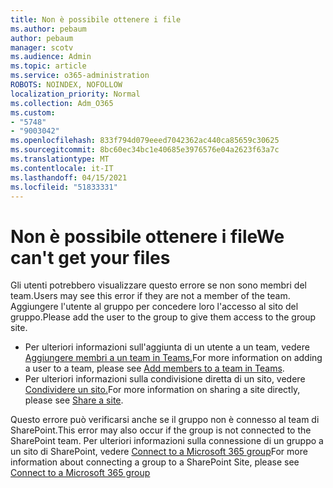 ```yaml
---
title: Non è possibile ottenere i file
ms.author: pebaum
author: pebaum
manager: scotv
ms.audience: Admin
ms.topic: article
ms.service: o365-administration
ROBOTS: NOINDEX, NOFOLLOW
localization_priority: Normal
ms.collection: Adm_O365
ms.custom:
- "5748"
- "9003042"
ms.openlocfilehash: 833f794d079eeed7042362ac440ca85659c30625
ms.sourcegitcommit: 8bc60ec34bc1e40685e3976576e04a2623f63a7c
ms.translationtype: MT
ms.contentlocale: it-IT
ms.lasthandoff: 04/15/2021
ms.locfileid: "51833331"
---
```

# <a name="we-cant-get-your-files"></a><span data-ttu-id="8ee9e-102">Non è possibile ottenere i file</span><span class="sxs-lookup"><span data-stu-id="8ee9e-102">We can't get your files</span></span>

<span data-ttu-id="8ee9e-103">Gli utenti potrebbero visualizzare questo errore se non sono membri del team.</span><span class="sxs-lookup"><span data-stu-id="8ee9e-103">Users may see this error if they are not a member of the team.</span></span> <span data-ttu-id="8ee9e-104">Aggiungere l'utente al gruppo per concedere loro l'accesso al sito del gruppo.</span><span class="sxs-lookup"><span data-stu-id="8ee9e-104">Please add the user to the group to give them access to the group site.</span></span>

- <span data-ttu-id="8ee9e-105">Per ulteriori informazioni sull'aggiunta di un utente a un team, vedere [Aggiungere membri a un team in Teams.](https://support.office.com/article/add-people-to-a-team-aff2249d-b456-4bc3-81e7-52327b6b38e9)</span><span class="sxs-lookup"><span data-stu-id="8ee9e-105">For more information on adding a user to a team, please see [Add members to a team in Teams](https://support.office.com/article/add-people-to-a-team-aff2249d-b456-4bc3-81e7-52327b6b38e9).</span></span>
- <span data-ttu-id="8ee9e-106">Per ulteriori informazioni sulla condivisione diretta di un sito, vedere [Condividere un sito.](https://support.office.com/article/Share-a-site-958771A8-D041-4EB8-B51C-AFEA2EAE3658)</span><span class="sxs-lookup"><span data-stu-id="8ee9e-106">For more information on sharing a site directly, please see [Share a site](https://support.office.com/article/Share-a-site-958771A8-D041-4EB8-B51C-AFEA2EAE3658).</span></span>

<span data-ttu-id="8ee9e-107">Questo errore può verificarsi anche se il gruppo non è connesso al team di SharePoint.</span><span class="sxs-lookup"><span data-stu-id="8ee9e-107">This error may also occur if the group is not connected to the SharePoint team.</span></span> <span data-ttu-id="8ee9e-108">Per ulteriori informazioni sulla connessione di un gruppo a un sito di SharePoint, vedere [Connect to a Microsoft 365 group](https://docs.microsoft.com/sharepoint/dev/transform/modernize-connect-to-office365-group)</span><span class="sxs-lookup"><span data-stu-id="8ee9e-108">For more information about connecting a group to a SharePoint Site, please see [Connect to a Microsoft 365 group](https://docs.microsoft.com/sharepoint/dev/transform/modernize-connect-to-office365-group)</span></span>